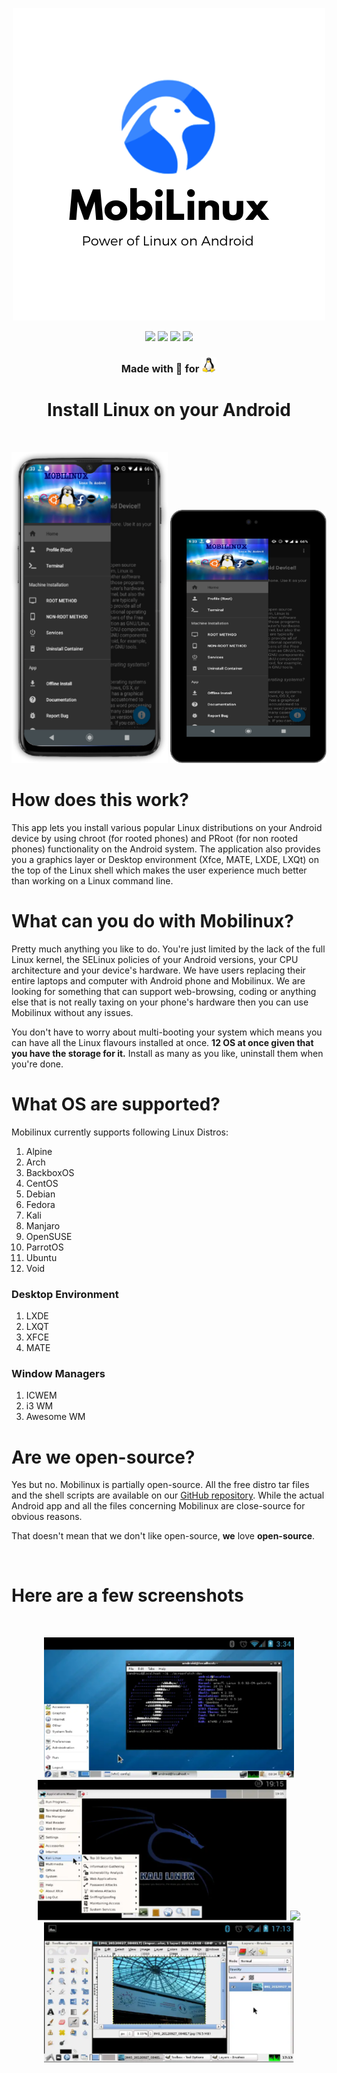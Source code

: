 <p align="center">
<img src="https://github.com/MobilinuxApp/Mobiconsole-CLI/blob/master/Assets/Mobilinux.png">
</p>

<p align="center">
  <a href="https://sourceforge.net/p/mobilinuxapp/discussion/"><img src="https://img.shields.io/badge/Questions%3F-Join%20our%20forum-blue?style=flat-square"></a>
  <a href="https://mobilinux.weebly.com/"><img src="https://img.shields.io/badge/website-Visit%20Our%20Website-blue"></a>
  <a href="https://github.com/MobilinuxApp/Mobiconsole-CLI"><img src="https://img.shields.io/badge/Download-GitHub%20Releases-orange?style=flat-square&logo=github"></a>
  <a href="https://github.com/MobilinuxApp/Mobilinux-CLI/blob/master/LICENSE"><img src="https://img.shields.io/badge/License-MIT-blue.svg"></a>
 
 <br>
  <h3 align="center">Made with 💝 for <img src="https://raw.githubusercontent.com/anythingcodes/slack-emoji-for-techies/gh-pages/emoji/tux.png" align="bottom" width="24"/></h3>
<h1 align="center">Install Linux on your Android </h1>
<br>

<p align="center">
  <img src="https://github.com/MobilinuxApp/Mobiconsole-CLI/blob/master/Assets/oneplus.png" width="250">
  <img src="https://github.com/MobilinuxApp/Mobiconsole-CLI/blob/master/Assets/nexus7.png" width="250">
 </p>

# How does this work?
This app lets you install various popular Linux distributions on your Android device by using chroot (for rooted phones) and PRoot (for non rooted phones) functionality on the Android system. The application also provides you a graphics layer or Desktop environment (Xfce, MATE, LXDE, LXQt) on the top of the Linux shell which makes the user experience much better than working on a Linux command line.

# What can you do with Mobilinux?
Pretty much anything you like to do. You're just limited by the lack of the full Linux kernel, the SELinux policies of your Android versions, your CPU architecture and your device's hardware. We have users replacing their entire laptops and computer with Android phone and Mobilinux. We are looking for something that can support web-browsing, coding or anything else that is not really taxing on your phone's hardware then you can use Mobilinux without any issues.

You don't have to worry about multi-booting your system which means you can have all the Linux flavours installed at once. **12 OS at once given that you have the storage for it.** Install as many as you like, uninstall them when you're done.


# What OS are supported?
Mobilinux currently supports following Linux Distros:

1. Alpine
2. Arch
3. BackboxOS
4. CentOS
5. Debian 
6. Fedora 
7. Kali
8. Manjaro
9. OpenSUSE
10. ParrotOS
11. Ubuntu
12. Void

### Desktop Environment
1. LXDE
2. LXQT
3. XFCE
4. MATE

### Window Managers
1. ICWEM
2. i3 WM
3. Awesome WM

# Are we open-source? 


Yes but no. Mobilinux is partially open-source. All the free distro tar files and the shell scripts are available on our [GitHub repository](https://github.com/MobilinuxApp/Mobilinux-CLI/). While the actual Android app and all the files concerning Mobilinux are close-source for obvious reasons.

That doesn't mean that we don't like open-source, **we** love **open-source**.

<br>

# Here are a few screenshots

<br>

<p align="center">
<img src="https://github.com/MobilinuxApp/Mobilinux-CLI/blob/master/Assets/fedora.png" width="400" >
<img src="https://github.com/MobilinuxApp/Mobilinux-CLI/blob/master/Assets/screenshot11.png" width="400" >
<img src="https://github.com/MobilinuxApp/Mobilinux-CLI/blob/master/Assets/screenshot7.png" width="400" >
<img src="https://github.com/MobilinuxApp/Mobilinux-CLI/blob/master/Assets/screenshot8.png" width="400" >
</p>
